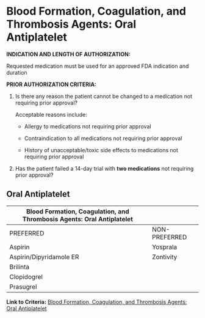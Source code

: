 # Blood Formation, Coagulation, and Thrombosis Agents: Oral Antiplatelet

**INDICATION AND LENGTH OF AUTHORIZATION:**

Requested medication must be used for an approved FDA indication and duration

**PRIOR AUTHORIZATION CRITERIA:**

1. Is there any reason the patient cannot be changed to a medication not requiring prior approval?

    Acceptable reasons include:

    - Allergy to medications not requiring prior approval

    - Contraindication to all medications not requiring prior approval

    - History of unacceptable/toxic side effects to medications not requiring prior approval

2. Has the patient failed a 14-day trial with **two medications** not requiring prior approval?

## Oral Antiplatelet

| Blood Formation, Coagulation, and Thrombosis Agents: Oral Antiplatelet  |                  |
|-------------------------------------------------------------------------|------------------|
| PREFERRED                                                               | NON-PREFERRED    |
| Aspirin                                                                 | Yosprala         |
| Aspirin/Dipyridamole ER                                                 | Zontivity        |
| Brilinta                                                                |                  |
| Clopidogrel                                                             |                  |
| Prasugrel                                                               |                  |

**Link to Criteria:** [Blood Formation, Coagulation, and Thrombosis Agents: Oral Antiplatelet](https://pharmacy.medicaid.ohio.gov/sites/default/files/20220415_UPDL_Criteria_FINAL_.pdf#page=14)
